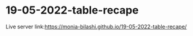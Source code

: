 # 19-05-2022-table-recape
Live server link:https://monia-bilashi.github.io/19-05-2022-table-recape/
